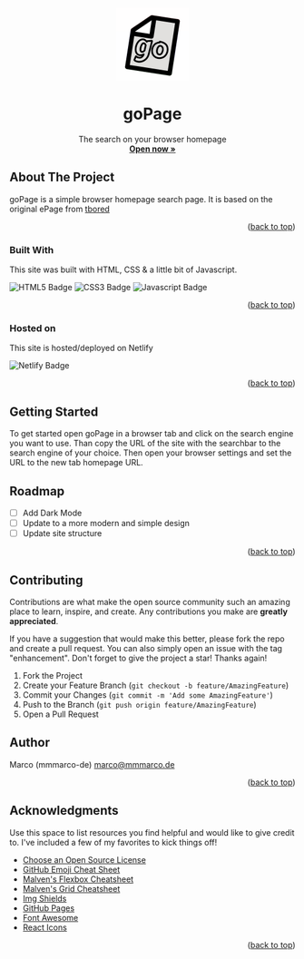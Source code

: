 <!-- Improved compatibility of back to top link: See: https://github.com/othneildrew/Best-README-Template/pull/73 -->

<a id="readme-top"></a>

<!--
*** Thanks for checking out the Best-README-Template. If you have a suggestion
*** that would make this better, please fork the repo and create a pull request
*** or simply open an issue with the tag "enhancement".
*** Don't forget to give the project a star!
*** Thanks again! Now go create something AMAZING! :D
-->

<!-- PROJECT LOGO -->
<br />
<div align="center">
  <a href="https://github.com/othneildrew/Best-README-Template">
    <img src="src/img/favicon.png" alt="Logo" width="128" height="128">
  </a>

  <h1 align="center">goPage</h1>

  <p align="center">
    The search on your browser homepage
    <br />
    <a href="https://github.com/othneildrew/Best-README-Template"><strong>Open now »</strong></a>
    <br />
  </p>
</div>


<!-- ABOUT THE PROJECT -->

## About The Project

goPage is a simple browser homepage search page. It is based on the original ePage from [tbored](https://github.com/tbored)

<p align="right">(<a href="#readme-top">back to top</a>)</p>

### Built With

This site was built with HTML, CSS & a little bit of Javascript.

![HTML5 Badge](https://ziadoua.github.io/m3-Markdown-Badges/badges/HTML/html1.svg) ![CSS3 Badge](https://ziadoua.github.io/m3-Markdown-Badges/badges/CSS/css1.svg) ![Javascript Badge](https://ziadoua.github.io/m3-Markdown-Badges/badges/Javascript/javascript1.svg)

<p align="right">(<a href="#readme-top">back to top</a>)</p>

### Hosted on

This site is hosted/deployed on Netlify

![Netlify Badge](https://ziadoua.github.io/m3-Markdown-Badges/badges/Netlify/netlify1.svg)

<p align="right">(<a href="#readme-top">back to top</a>)</p>

<!-- GETTING STARTED -->

## Getting Started

To get started open goPage in a browser tab and click on the search engine you want to use. Than copy the URL of the site with the searchbar to the search engine of your choice. Then open your browser settings and set the URL to the new tab homepage URL.

## Roadmap

- [ ] Add Dark Mode
- [ ] Update to a more modern and simple design
- [ ] Update site structure

<p align="right">(<a href="#readme-top">back to top</a>)</p>

<!-- CONTRIBUTING -->

## Contributing

Contributions are what make the open source community such an amazing place to learn, inspire, and create. Any contributions you make are **greatly appreciated**.

If you have a suggestion that would make this better, please fork the repo and create a pull request. You can also simply open an issue with the tag "enhancement".
Don't forget to give the project a star! Thanks again!

1. Fork the Project
2. Create your Feature Branch (`git checkout -b feature/AmazingFeature`)
3. Commit your Changes (`git commit -m 'Add some AmazingFeature'`)
4. Push to the Branch (`git push origin feature/AmazingFeature`)
5. Open a Pull Request


<!-- CONTACT -->

## Author

Marco (mmmarco-de) [marco@mmmarco.de](mailto:marco@mmmarco.de)


<p align="right">(<a href="#readme-top">back to top</a>)</p>

<!-- ACKNOWLEDGMENTS -->

## Acknowledgments

Use this space to list resources you find helpful and would like to give credit to. I've included a few of my favorites to kick things off!

- [Choose an Open Source License](https://choosealicense.com)
- [GitHub Emoji Cheat Sheet](https://www.webpagefx.com/tools/emoji-cheat-sheet)
- [Malven's Flexbox Cheatsheet](https://flexbox.malven.co/)
- [Malven's Grid Cheatsheet](https://grid.malven.co/)
- [Img Shields](https://shields.io)
- [GitHub Pages](https://pages.github.com)
- [Font Awesome](https://fontawesome.com)
- [React Icons](https://react-icons.github.io/react-icons/search)

<p align="right">(<a href="#readme-top">back to top</a>)</p>
